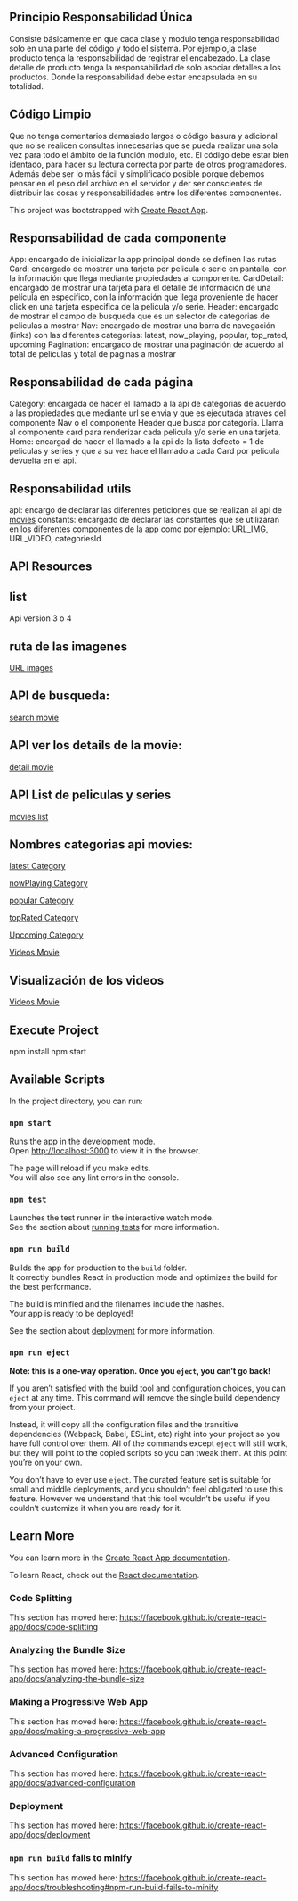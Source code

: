 ## Principio Responsabilidad Única
Consiste básicamente en que cada clase y modulo tenga responsabilidad solo en una parte del código y todo el sistema. Por ejemplo,la clase producto tenga la responsabilidad de registrar el encabezado. La clase detalle de producto tenga la responsabilidad de solo asociar detalles a los productos. Donde la responsabilidad debe estar encapsulada en su totalidad.

## Código Limpio
Que no tenga comentarios demasiado largos o código basura y adicional que no se realicen consultas innecesarias que se pueda realizar una sola vez para todo el ámbito de la función modulo, etc. El código debe estar bien identado, para hacer su lectura correcta por parte de otros programadores. Además debe ser lo más fácil y simplificado posible porque debemos pensar en el peso del archivo en el servidor y der ser conscientes de distribuir las cosas y responsabilidades entre los diferentes componentes.

This project was bootstrapped with [Create React App](https://github.com/facebook/create-react-app).

## Responsabilidad de cada componente
App: encargado de inicializar la app principal donde se definen llas rutas
Card: encargado de mostrar una tarjeta por pelicula o serie en pantalla, con la información que llega mediante propiedades al componente.
CardDetail: encargado de mostrar una tarjeta para el detalle de información de una película en especifico, con la información que llega proveniente de hacer click en una tarjeta especifica de la pelicula y/o serie.
Header: encargado de mostrar el campo de busqueda que es un selector de categorias de peliculas a mostrar
Nav: encargado de mostrar una barra de navegación (links) con las diferentes categorias: latest, now_playing, popular, top_rated,
upcoming
Pagination: encargado de mostrar una paginación de acuerdo al total de peliculas y total de paginas a mostrar

## Responsabilidad de cada página
Category: encargada de hacer el llamado a la api de categorias de acuerdo a las propiedades que mediante url se envia y que es ejecutada atraves del componente Nav o el componente Header que busca por categoria. Llama al componente card para renderizar cada pelicula y/o serie en una tarjeta.
Home: encargad de hacer el llamado a la api de la lista defecto = 1 de peliculas y series y que a su vez hace el llamado a cada Card por pelicula devuelta en el api.

## Responsabilidad utils
api: encargo de declarar las diferentes peticiones que se realizan al api de [movies](https://api.themoviedb.org/)
constants: encargado de declarar las constantes que se utilizaran en los diferentes componentes de la app como por ejemplo:
URL_IMG, URL_VIDEO, categoriesId

## API Resources
## list
Api version 3 o 4

## ruta de las imagenes
[URL images](https://image.tmdb.org/t/p/w500/tFI8VLMgSTTU38i8TIsklfqS9Nl.jpg)

## API de busqueda:
[search movie](https://api.themoviedb.org/4/search/movie?api_key=09fe5654e2ff995e1e6a79c9603c8e37&query=Spider-Man&page=1&include_adult=false)

## API ver los details de la movie:
[detail movie](https://api.themoviedb.org/3/movie/550?api_key=09fe5654e2ff995e1e6a79c9603c8e37&language=en-US)

## API List de peliculas y series
[movies list](https://api.themoviedb.org/4/list/1?api_key=09fe5654e2ff995e1e6a79c9603c8e37)

## Nombres categorias api movies:

[latest Category](https://api.themoviedb.org/3/movie/latest?api_key=09fe5654e2ff995e1e6a79c9603c8e37&language=en-US)

[nowPlaying Category](https://api.themoviedb.org/3/movie/now_playing?api_key=09fe5654e2ff995e1e6a79c9603c8e37&language=en-US&page=1)

[popular Category](https://api.themoviedb.org/3/movie/popular?api_key=09fe5654e2ff995e1e6a79c9603c8e37&language=en-US&page=1)

[topRated Category](https://api.themoviedb.org/3/movie/top_rated?api_key=09fe5654e2ff995e1e6a79c9603c8e37&language=en-US&page=1)

[Upcoming Category](https://api.themoviedb.org/3/movie/upcoming?api_key=09fe5654e2ff995e1e6a79c9603c8e37&language=en-US&page=1)

[Videos Movie](https://api.themoviedb.org/3/movie/550/videos?api_key=09fe5654e2ff995e1e6a79c9603c8e37&language=en-US)

## Visualización de los videos
[Videos Movie](https://api.themoviedb.org/3/movie/60308/videos?api_key=09fe5654e2ff995e1e6a79c9603c8e37&language=en-US)

## Execute Project
npm install
npm start

## Available Scripts

In the project directory, you can run:

### `npm start`

Runs the app in the development mode.<br>
Open [http://localhost:3000](http://localhost:3000) to view it in the browser.

The page will reload if you make edits.<br>
You will also see any lint errors in the console.

### `npm test`

Launches the test runner in the interactive watch mode.<br>
See the section about [running tests](https://facebook.github.io/create-react-app/docs/running-tests) for more information.

### `npm run build`

Builds the app for production to the `build` folder.<br>
It correctly bundles React in production mode and optimizes the build for the best performance.

The build is minified and the filenames include the hashes.<br>
Your app is ready to be deployed!

See the section about [deployment](https://facebook.github.io/create-react-app/docs/deployment) for more information.

### `npm run eject`

**Note: this is a one-way operation. Once you `eject`, you can’t go back!**

If you aren’t satisfied with the build tool and configuration choices, you can `eject` at any time. This command will remove the single build dependency from your project.

Instead, it will copy all the configuration files and the transitive dependencies (Webpack, Babel, ESLint, etc) right into your project so you have full control over them. All of the commands except `eject` will still work, but they will point to the copied scripts so you can tweak them. At this point you’re on your own.

You don’t have to ever use `eject`. The curated feature set is suitable for small and middle deployments, and you shouldn’t feel obligated to use this feature. However we understand that this tool wouldn’t be useful if you couldn’t customize it when you are ready for it.

## Learn More

You can learn more in the [Create React App documentation](https://facebook.github.io/create-react-app/docs/getting-started).

To learn React, check out the [React documentation](https://reactjs.org/).

### Code Splitting

This section has moved here: https://facebook.github.io/create-react-app/docs/code-splitting

### Analyzing the Bundle Size

This section has moved here: https://facebook.github.io/create-react-app/docs/analyzing-the-bundle-size

### Making a Progressive Web App

This section has moved here: https://facebook.github.io/create-react-app/docs/making-a-progressive-web-app

### Advanced Configuration

This section has moved here: https://facebook.github.io/create-react-app/docs/advanced-configuration

### Deployment

This section has moved here: https://facebook.github.io/create-react-app/docs/deployment

### `npm run build` fails to minify

This section has moved here: https://facebook.github.io/create-react-app/docs/troubleshooting#npm-run-build-fails-to-minify
